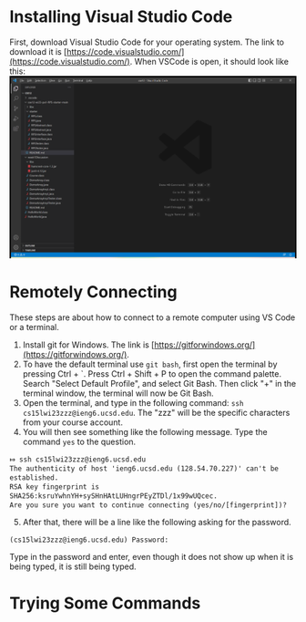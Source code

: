 # Installing Visual Studio Code
First, download Visual Studio Code for your operating system. The link to download it 
is [https://code.visualstudio.com/](https://code.visualstudio.com/). When VSCode is
open, it should look like this:
![Image](vscodewindow.png)

# Remotely Connecting
These steps are about how to connect to a remote computer using VS Code or a terminal.
1. Install git for Windows. The link is [https://gitforwindows.org/](https://gitforwindows.org/).
2. To have the default terminal use `git bash`, first open the terminal by pressing Ctrl + `. Press
Ctrl + Shift + P to open the command palette. Search "Select Default Profile", and select Git Bash. 
Then click "+" in the terminal window, the terminal will now be Git Bash.
3. Open the terminal, and type in the following command: `ssh cs15lwi23zzz@ieng6.ucsd.edu`. The "zzz"
will be the specific characters from your course account.
4. You will then see something like the following message. Type the command `yes` to the question.
```
⤇ ssh cs15lwi23zzz@ieng6.ucsd.edu
The authenticity of host 'ieng6.ucsd.edu (128.54.70.227)' can't be established.
RSA key fingerprint is SHA256:ksruYwhnYH+sySHnHAtLUHngrPEyZTDl/1x99wUQcec.
Are you sure you want to continue connecting (yes/no/[fingerprint])?
```
5. After that, there will be a line like the following asking for the password.
```
(cs15lwi23zzz@ieng6.ucsd.edu) Password:
```
Type in the password and enter, even though it does not show up when it is being typed, it is still
being typed.

# Trying Some Commands
